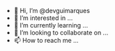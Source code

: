 - 👋 Hi, I’m @devguimarques <img width=10 height=10 src='https://camo.githubusercontent.com/73908ea1ce4f02f679cec0aa3b5919850d8698f24d104467022d696b65ff4513/68747470733a2f2f696d6167652e666c617469636f6e2e636f6d2f69636f6e732f7376672f3139372f3139373436332e737667'>
- 👀 I’m interested in ...
- 🌱 I’m currently learning ...
- 💞️ I’m looking to collaborate on ...
- 📫 How to reach me ...

<!---
devguimarques/devguimarques is a ✨ special ✨ repository because its `README.md` (this file) appears on your GitHub profile.
You can click the Preview link to take a look at your changes.
--->
